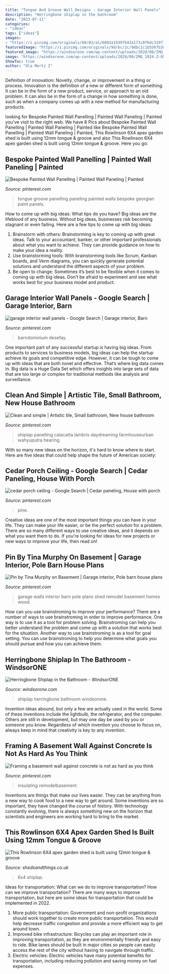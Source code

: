 ```yaml
---
title: "Tongue And Groove Wall Designs - Garage Interior Wall Panels"
description: "Herringbone shiplap in the bathroom"
date: "2023-07-11"
categories:
- "ideas"
tags: ["ideas"]
images:
- "https://i.pinimg.com/originals/60/83/a1/6083a19397b43a173c8f6dc31971507d.jpg"
featuredImage: "https://i.pinimg.com/originals/9d/bc/1c/9dbc1c1b556fb3d67a2e7bacc833ddc7.png"
featured_image: "https://windsorone.com/wp-content/uploads/2020/08/IMG_1924-2-650.jpg"
image: "https://windsorone.com/wp-content/uploads/2020/08/IMG_1924-2-650.jpg"
ShowToc: true
author: "Ola Mertz I"
---
```



Definition of innovation: Novelty, change, or improvement in a thing or process.
Innovation is the definition of a new or different form of something. It can be in the form of a new product, service, or approach to an old problem. It can also be in the form of a change in how something is done, such as when a company comes up with a new method for manufacturing products.

	

		
looking for Bespoke Painted Wall Panelling | Painted Wall Paneling | Painted you've visit to the right web. We have 8 Pics about Bespoke Painted Wall Panelling | Painted Wall Paneling | Painted like Bespoke Painted Wall Panelling | Painted Wall Paneling | Painted, This Rowlinson 6X4 apex garden shed is built using 12mm tongue &amp; groove and also This Rowlinson 6X4 apex garden shed is built using 12mm tongue &amp; groove. Here you go:
		
    
## Bespoke Painted Wall Panelling | Painted Wall Paneling | Painted

<img loading=lazy src="https://i.pinimg.com/736x/92/65/ae/9265ae9bec1c29849d78c32fac1f3a1d.jpg" onerror="this.onerror=null;this.src='https://tse4.mm.bing.net/th?id=OIP.P_wfVNstJqc4p6pk-cjziwHaJ9&amp;pid=15.1';" alt="Bespoke Painted Wall Panelling | Painted Wall Paneling | Painted">

_Source: pinterest.com_

>tongue groove panelling paneling painted walls bespoke georgian paint panels. 

	

How to come up with big ideas: What tips do you have?
Big ideas are the lifeblood of any business. Without big ideas, businesses risk becoming stagnant or even failing. Here are a few tips to come up with big ideas: 
1. Brainstorm with others: Brainstorming is key to coming up with great ideas. Talk to your accountant, banker, or other important professionals about what you want to achieve. They can provide guidance on how to make your idea a reality. 
2. Use brainstorming tools: With brainstorming tools like Scrum, Kanban boards, and Venn diagrams, you can quickly generate potential solutions and understand the different aspects of your problem. 
3. Be open to change: Sometimes it’s best to be flexible when it comes to coming up with big ideas. Don’t be afraid to experiment and see what works best for your business model and product.

    
## Garage Interior Wall Panels - Google Search | Garage Interior, Barn

<img loading=lazy src="https://i.pinimg.com/736x/6a/df/19/6adf19f713c4d631ab5f1d3b26527248.jpg" onerror="this.onerror=null;this.src='https://tse1.mm.bing.net/th?id=OIP.lrdzM8EzPBw1pXd53BFj4gHaJ3&amp;pid=15.1';" alt="garage interior wall panels - Google Search | Garage interior, Barn">

_Source: pinterest.com_

>barndominium desefay. 

	

One important part of any successful startup is having big ideas. From products to services to business models, big ideas can help the startup achieve its goals and competitive edge. However, it can be tough to come up with ideas that are both novel and effective. That’s where big data comes in. Big data is a Huge Data Set which offers insights into large sets of data that are too large or complex for traditional methods like analysis and surveillance.

    
## Clean And Simple | Artistic Tile, Small Bathroom, New House Bathroom

<img loading=lazy src="https://i.pinimg.com/originals/9d/bc/1c/9dbc1c1b556fb3d67a2e7bacc833ddc7.png" onerror="this.onerror=null;this.src='https://tse4.mm.bing.net/th?id=OIP.sxduq1M9saX4YGxSkfTJLQHaLI&amp;pid=15.1';" alt="Clean and simple | Artistic tile, Small bathroom, New house bathroom">

_Source: pinterest.com_

>shiplap panelling calacatta lambris daydreaming farmhouseurban wahyuputra hearing. 

	

With so many new ideas on the horizon, it's hard to know where to start. Here are five ideas that could help shape the future of American society: 

    
## Cedar Porch Ceiling - Google Search | Cedar Paneling, House With Porch

<img loading=lazy src="https://i.pinimg.com/originals/55/55/d2/5555d22d9cb8d30e294c703a582187f1.png" onerror="this.onerror=null;this.src='https://tse1.mm.bing.net/th?id=OIP.YNsqNXRuPZR7Rv2NpbUDqAHaLH&amp;pid=15.1';" alt="cedar porch ceiling - Google Search | Cedar paneling, House with porch">

_Source: pinterest.com_

>pine. 

	

Creative ideas are one of the most important things you can have in your life. They can make your life easier, or be the perfect solution for a problem. There are so many different ways to use creative ideas, and it depends on what you want them to do. If you're looking for ideas for new projects or new ways to improve your life, then read on!

    
## Pin By Tina Murphy On Basement | Garage Interior, Pole Barn House Plans

<img loading=lazy src="https://i.pinimg.com/originals/60/83/a1/6083a19397b43a173c8f6dc31971507d.jpg" onerror="this.onerror=null;this.src='https://tse3.mm.bing.net/th?id=OIP.tVAx56Rc7X89KLmMLdsJmQHaJ4&amp;pid=15.1';" alt="Pin by Tina Murphy on Basement | Garage interior, Pole barn house plans">

_Source: pinterest.com_

>garage walls interior barn pole plans shed remodel basement homes wood. 

	

How can you use brainstroming to improve your performance?
There are a number of ways to use brainstroming in order to improve performance. One way is to use it as a tool for problem solving. Brainstroming can help you better understand the problem and come up with a solution that works best for the situation. Another way to use brainstroming is as a tool for goal setting. You can use brainstroming to help you determine what goals you should pursue and how you can achieve them.

    
## Herringbone Shiplap In The Bathroom - WindsorONE

<img loading=lazy src="https://windsorone.com/wp-content/uploads/2020/08/IMG_1924-2-650.jpg" onerror="this.onerror=null;this.src='https://tse4.mm.bing.net/th?id=OIP.uOQws3kc_lbVBdL4g4gaQAHaJ4&amp;pid=15.1';" alt="Herringbone Shiplap in the Bathroom - WindsorONE">

_Source: windsorone.com_

>shiplap herringbone bathroom windsorone. 

	

Invention ideas abound, but only a few are actually used in the world. Some of these inventions include the lightbulb, the refrigerator, and the computer. Others are still in development, but may one day be used by you or someone you know. Regardless of which invention you choose to focus on, always keep in mind that creativity is key to any invention.

    
## Framing A Basement Wall Against Concrete Is Not As Hard As You Think

<img loading=lazy src="https://i.pinimg.com/originals/9e/01/34/9e0134b2166d838ec141f806dcee074a.jpg" onerror="this.onerror=null;this.src='https://tse4.mm.bing.net/th?id=OIP.tM8VzdoPK_RBN-RQYMrrAgHaLH&amp;pid=15.1';" alt="Framing a basement wall against concrete is not as hard as you think">

_Source: pinterest.com_

>insulating remodelbasement. 

	

Inventions are things that make our lives easier. They can be anything from a new way to cook food to a new way to get around. Some inventions are so important, they have changed the course of history. With technology constantly evolving, there is always something new on the horizon that scientists and engineers are working hard to bring to the market.

    
## This Rowlinson 6X4 Apex Garden Shed Is Built Using 12mm Tongue &amp; Groove

<img loading=lazy src="https://www.shedsandthings.co.uk/ekmps/shops/sandgbuildings/images/rowlinsons-6x4-apex-shiplap-garden-shed-with-1-window-588-p[ekm]955x1000[ekm].jpg" onerror="this.onerror=null;this.src='https://tse3.mm.bing.net/th?id=OIP.7fOy0rp55KdTH_zIODQgMgHaHw&amp;pid=15.1';" alt="This Rowlinson 6X4 apex garden shed is built using 12mm tongue &amp; groove">

_Source: shedsandthings.co.uk_

>6x4 shiplap. 

	

Ideas for transportation: What can we do to improve transportation?
How can we improve transportation? 
There are many ways to improve transportation, but here are some ideas for transportation that could be implemented in 2022.

1. More public transportation: Government and non-profit organizations should work together to create more public transportation. This would help decrease traffic congestion and provide a more efficient way to get around town.
2. Improved bike infrastructure: Bicycles can play an important role in improving transportation, as they are environmentally friendly and easy to ride. Bike lanes should be built in major cities so people can easily access the rest of the city without having to navigate through traffic. 
3. Electric vehicles: Electric vehicles have many potential benefits for transportation, including reducing pollution and saving money on fuel expenses.

